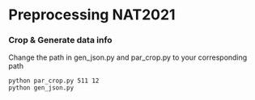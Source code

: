 # Preprocessing NAT2021
### Crop & Generate data info
Change the path in gen_json.py and par_crop.py to your corresponding path
````shell
python par_crop.py 511 12
python gen_json.py
````
